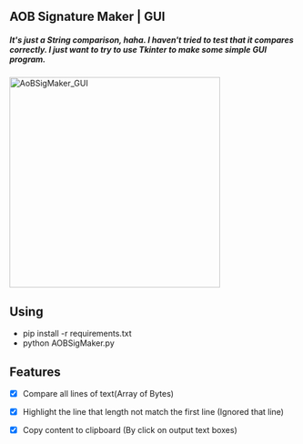 ## AOB Signature Maker | GUI
##### It's just a String comparison, haha. I haven't tried to test that it compares correctly. I just want to try to use Tkinter to make some simple GUI program.

<img src="https://github.com/0736b/AoBSigMaker_GUI/blob/main/preview/AOBSigmaker.JPG" alt="AoBSigMaker_GUI" width="370"/>

## Using
- pip install -r requirements.txt
- python AOBSigMaker.py
## Features
- [x] Compare all lines of text(Array of Bytes)
- [x] Highlight the line that length not match the first line (Ignored that line)
- [x] Copy content to clipboard (By click on output text boxes)

